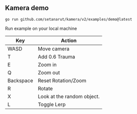 ## Kamera demo

```console
go run github.com/setanarut/kamera/v2/examples/demo@latest
```

Run example on your local machine

| Key       | Action                     |
| -----     | -------------------------- |
| WASD      | Move camera                |
| T         | Add 0.6 Trauma             |
| E         | Zoom in                    |
| Q         | Zoom out                   |
| Backspace | Reset Rotation/Zoom        |
| R         | Rotate                     |
| X         | Look at the random object. |
| L         | Toggle Lerp                |
